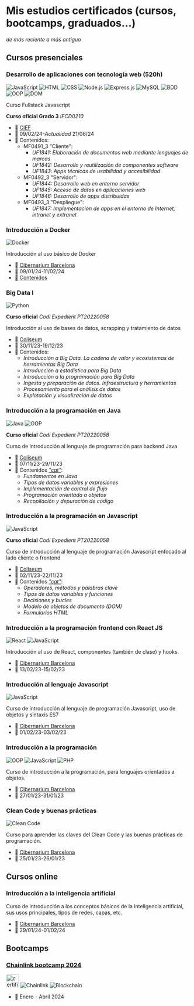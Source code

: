 # Mis estudios certificados (cursos, bootcamps, graduados...)
*de más reciente a más antiguo*

## Cursos presenciales

### Desarrollo de aplicaciones con tecnología web (520h)

![JavaScript](https://img.shields.io/badge/-JavaScript-F7DF1E?style=for-the-badge&logo=javascript&logoColor=black) ![HTML](https://img.shields.io/badge/-HTML-E34F26?style=for-the-badge&logo=html5&logoColor=white) ![CSS](https://img.shields.io/badge/-CSS-1572B6?style=for-the-badge&logo=css3&logoColor=white) ![Node.js](https://img.shields.io/badge/-Node.js-339933?style=for-the-badge&logo=node.js&logoColor=white) ![Express.js](https://img.shields.io/badge/-Express.js-000000?style=for-the-badge&logo=express&logoColor=white) ![MySQL](https://img.shields.io/badge/-MySQL-4479A1?style=for-the-badge&logo=mysql&logoColor=white) ![BDD](https://img.shields.io/badge/-BDD-222222?style=for-the-badge) ![OOP](https://img.shields.io/badge/-OOP-FFA500?style=for-the-badge) ![DOM](https://img.shields.io/badge/-DOM-009933?style=for-the-badge)

Curso Fullstack Javascript

**Curso oficial Grado 3** *IFCD0210*

- 🏫 [CIEF](https://www.grupcief.com/)
- 📆 09/02/24-*Actualidad* 21/06/24
- 📃 Contenidos:
  - MF0491_3 "Cliente":
    - *UF1841: Elaboración de documentos web mediante lenguajes de marcas*
    - *UF1842: Desarrollo y reutilización de componentes software*
    - *UF1843: Apps técnicas de usabilidad y accesibilidad*
  - MF0492_3 "Servidor":
    - *UF1844: Desarrollo web en entorno servidor*
    - *UF1845: Acceso de datos en aplicaciones web*
    - *UF1846: Desarrollo de apps distribuidas*
  - MF0493_3 "Despliegue":
    - *UF1847: Implementación de apps en el entorno de Internet, intranet y extranet*

### Introducción a Docker
![Docker](https://img.shields.io/badge/-Docker-2496ED?style=for-the-badge&logo=docker&logoColor=white)

Introducción al uso básico de Docker

- 🏫 [Cibernarium Barcelona](https://cibernarium.barcelonactiva.cat/)
- 📆 09/01/24-11/02/24
- [📃 Contenidos](https://github.com/carlesalonso/CursDocker/)

### Big Data I
![Python](https://img.shields.io/badge/-Python-3776AB?style=for-the-badge&logo=python&logoColor=white)

**Curso oficial** *Codi Expedient PT20220058*

Introducción al uso de bases de datos, scrapping y tratamiento de datos

- 🏫 [Coliseum](https://www.centrocoliseum.com/)
- 📆 30/11/23-19/12/23
- 📃 Contenidos:
  - *Introducción a Big Data. La cadena de valor y ecosistemas de herramientas Big Data*
  - *Introducción a estadística para Big Data*
  - *Introducción a la programación para Big Data*
  - *Ingesta y preparación de datos. Infraestructura y herramientas*
  - *Procesamiento para el análisis de datos*
  - *Explotación y visualización de datos*

### Introducción a la programación en Java
![Java](https://img.shields.io/badge/-Java-007396?style=for-the-badge&logo=java&logoColor=white) ![OOP](https://img.shields.io/badge/-OOP-FFA500?style=for-the-badge)

**Curso oficial** *Codi Expedient PT20220058*

Curso de introducción al lenguaje de programación para backend Java

- 🏫 [Coliseum](https://www.centrocoliseum.com/)
- 📆 07/11/23-29/11/23
- 📃 Contenidos [*"cat"*](https://conforcat.gencat.cat/web/.content/Recursos/pdfs/cataleg_22_gaps/FC01_IFCT171_2022_ITS-Java-Introduccio-a-la-programacio-en-Java.pdf):
  - *Fundamentos en Java*
  - *Tipos de datos variables y expresiones*
  - *Implementación de control de flujo*
  - *Programación orientada a objetos*
  - *Recopilación y depuración de código*

### Introducción a la programación en Javascript
![JavaScript](https://img.shields.io/badge/-JavaScript-F7DF1E?style=for-the-badge&logo=javascript&logoColor=black)

**Curso oficial** *Codi Expedient PT20220058*

Curso de introducción al lenguaje de programación Javascript enfocado al lado cliente o frontend

- 🏫 [Coliseum](https://www.centrocoliseum.com/)
- 📆 02/11/23-22/11/23
- 📃 Contenidos [*"cat"*](https://conforcat.gencat.cat/web/.content/Recursos/pdfs/cataleg_22_gaps/FC01_IFCT179_2022_ITS-JavaScript-Introduccio-a-la-programacio-en-JavaScript.pdf):
  - *Operadores, métodos y palabras clave*
  - *Tipos de datos variables y funciones*
  - *Decisiones y bucles*
  - *Modelo de objetos de documento (DOM)*
  - *Formularios HTML*

### Introducción a la programación frontend con React JS
![React](https://img.shields.io/badge/-React-61DAFB?style=for-the-badge&logo=react&logoColor=white) ![JavaScript](https://img.shields.io/badge/-JavaScript-F7DF1E?style=for-the-badge&logo=javascript&logoColor=black)

Introducción al uso de React, componentes (también de clase) y hooks.

- 🏫 [Cibernarium Barcelona](https://cibernarium.barcelonactiva.cat/)
- 📆 13/02/23-15/02/23

### Introducción al lenguaje Javascript
![JavaScript](https://img.shields.io/badge/-JavaScript-F7DF1E?style=for-the-badge&logo=javascript&logoColor=black)

Curso de introducción al lenguaje de programación Javascript, uso de objetos y sintaxis ES7

- 🏫 [Cibernarium Barcelona](https://cibernarium.barcelonactiva.cat/)
- 📆 01/02/23-03/02/23

### Introducción a la programación
![OOP](https://img.shields.io/badge/-OOP-FFA500?style=for-the-badge) ![JavaScript](https://img.shields.io/badge/-JavaScript-F7DF1E?style=for-the-badge&logo=javascript&logoColor=black) ![PHP](https://img.shields.io/badge/-PHP-777BB4?style=for-the-badge&logo=php&logoColor=white)

Curso de introducción a la programación, para lenguajes orientados a objetos.

- 🏫 [Cibernarium Barcelona](https://cibernarium.barcelonactiva.cat/)
- 📆 27/01/23-31/01/23

### Clean Code y buenas prácticas
![Clean Code](https://img.shields.io/badge/-Clean%20Code-008000?style=for-the-badge)

Curso para aprender las claves del Clean Code y las buenas prácticas de programación.

- 🏫 [Cibernarium Barcelona](https://cibernarium.barcelonactiva.cat/)
- 📆 25/01/23-26/01/23

## Cursos online

### Introducción a la inteligencia artificial
Curso de introducción a los conceptos básicos de la inteligencia artificial, sus usos principales, tipos de redes, capas, etc.

- 🏫 [Cibernarium Barcelona](https://cibernarium.barcelonactiva.cat/)
- 📆 29/01/24-01/02/24

## Bootcamps

### [Chainlink bootcamp 2024](https://collectors.poap.xyz/token/7063140)

<img alt="certificate chainlink bootcamp 2024" src="https://assets.poap.xyz/232a27ca-cc01-44a0-9729-108ed05765e1.png" width="35px"> ![Chainlink](https://img.shields.io/badge/-Chainlink-2C3A42?style=for-the-badge&logo=chainlink&logoColor=white) ![Blockchain](https://img.shields.io/badge/-Blockchain-121D33?style=for-the-badge&logo=blockchain.com&logoColor=white)

- 📆 Enero - Abril 2024
